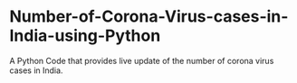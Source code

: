 # Number-of-Corona-Virus-cases-in-India-using-Python
A Python Code that provides live update of the number of corona virus cases in India.
